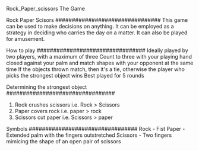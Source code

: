 Rock_Paper_scissors The Game

Rock Paper Scisors
################################
This game can be used to make decisions on anything. It can be employed as a strategy in deciding who carries the day on a matter. It can also be played for amusement.

How to play
#################################
Ideally played by two players, with a maximum of three
Count to three with your playing hand closed against your palm and match shapes with your opponent at the same time
If the objects thrown match, then it's a tie, otherwise the player who picks the strongest object wins
Best played for 5 rounds

Determining the strongest object
#################################

1. Rock crushes scissors i.e. Rock > Scissors
2. Paper covers rock i.e. paper > rock
3. Scissors cut paper i.e. Scissors > paper

Symbols
#################################
Rock - Fist
Paper - Extended palm with the fingers outstretched
Scissors - Two fingers mimicing the shape of an open pair of scissors
